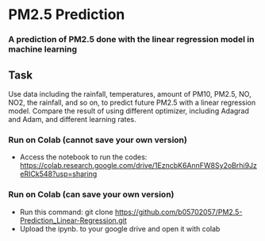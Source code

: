 # PM2.5 Prediction 

### A prediction of PM2.5 done with the linear regression model in machine learning

## Task
Use data including the rainfall, temperatures, amount of PM10, PM2.5, NO, NO2, the rainfall, and so on, to predict future PM2.5 with a linear regression model.   Compare the result of using different optimizer, including Adagrad and Adam, and different learning rates.

### Run on Colab (cannot save your own version)
* Access the notebook to run the codes: https://colab.research.google.com/drive/1EzncbK6AnnFW8Sy2oBrhi9JzeRICk548?usp=sharing

### Run on Colab (can save your own version)
* Run this command: git clone <https://github.com/b05702057/PM2.5-Prediction_Linear-Regression.git>
* Upload the ipynb. to your google drive and open it with colab
